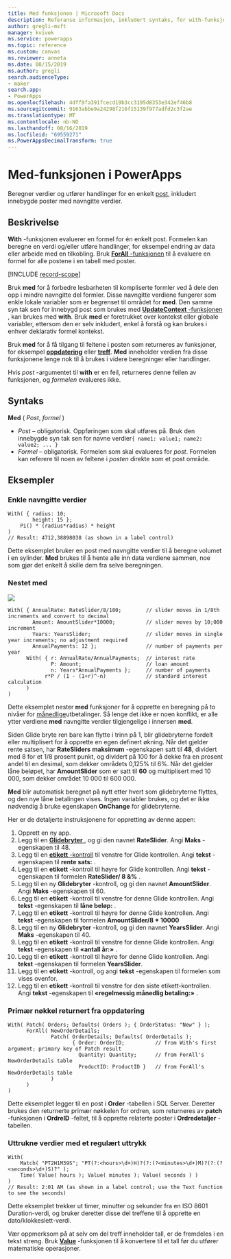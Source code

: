 ```yaml
---
title: Med funksjonen | Microsoft Docs
description: Referanse informasjon, inkludert syntaks, for with-funksjonen i PowerApps
author: gregli-msft
manager: kvivek
ms.service: powerapps
ms.topic: reference
ms.custom: canvas
ms.reviewer: anneta
ms.date: 08/15/2019
ms.author: gregli
search.audienceType:
- maker
search.app:
- PowerApps
ms.openlocfilehash: 4dff9fa391fcecd19b3cc3195d8353e342ef46b8
ms.sourcegitcommit: 9163abbe9a24298f216f15139f977adfd2c3f2ae
ms.translationtype: MT
ms.contentlocale: nb-NO
ms.lasthandoff: 08/16/2019
ms.locfileid: "69559271"
ms.PowerAppsDecimalTransform: true
---
```

# <a name="with-function-in-powerapps"></a>Med-funksjonen i PowerApps
Beregner verdier og utfører handlinger for en enkelt [post](../working-with-tables.md#records), inkludert innebygde poster med navngitte verdier.

## <a name="description"></a>Beskrivelse

**With** -funksjonen evaluerer en formel for én enkelt post.  Formelen kan beregne en verdi og/eller utføre handlinger, for eksempel endring av data eller arbeide med en tilkobling.  Bruk [ **ForAll** -funksjonen](function-with.md) til å evaluere en formel for alle postene i en tabell med poster.

[!INCLUDE [record-scope](../../../includes/record-scope.md)]

Bruk **med** for å forbedre lesbarheten til kompliserte formler ved å dele den opp i mindre navngitte del formler.  Disse navngitte verdiene fungerer som enkle lokale variabler som er begrenset til området for **med**.  Den samme syn tak sen for innebygd post som brukes med [ **UpdateContext** -funksjonen](function-updatecontext.md) , kan brukes med **with**.  Bruk **med** er foretrukket over kontekst eller globale variabler, ettersom den er selv inkludert, enkel å forstå og kan brukes i enhver deklarativ formel kontekst.  

Bruk **med** for å få tilgang til feltene i posten som returneres av funksjoner, for eksempel [**oppdatering**](function-patch.md) eller [**treff**](function-ismatch.md).  **Med** inneholder verdien fra disse funksjonene lenge nok til å brukes i videre beregninger eller handlinger.  

Hvis *post* -argumentet til **with** er en feil, returneres denne feilen av funksjonen, og *formelen* evalueres ikke.

## <a name="syntax"></a>Syntaks
**Med** ( *Post*, *formel* )

* *Post* – obligatorisk. Oppføringen som skal utføres på.  Bruk den innebygde syn tak sen for navne verdier`{ name1: value1; name2: value2; ... }`
* *Formel* – obligatorisk.  Formelen som skal evalueres for *post*.  Formelen kan referere til noen av feltene i *posten* direkte som et post område.

## <a name="examples"></a>Eksempler

### <a name="simple-named-values"></a>Enkle navngitte verdier

```powerapps-comma
With( { radius: 10; 
        height: 15 };
    Pi() * (radius*radius) * height
)
// Result: 4712,38898038 (as shown in a label control)
```

Dette eksemplet bruker en post med navngitte verdier til å beregne volumet i en sylinder.  **Med** brukes til å hente alle inn data verdiene sammen, noe som gjør det enkelt å skille dem fra selve beregningen.  

### <a name="nested-with"></a>Nestet med

![](media/function-with/interest-calculator.gif)

```powerapps-comma
With( { AnnualRate: RateSlider/8/100;        // slider moves in 1/8th increments and convert to decimal
        Amount: AmountSlider*10000;          // slider moves by 10;000 increment
        Years: YearsSlider;                  // slider moves in single year increments; no adjustment required
        AnnualPayments: 12 };                // number of payments per year
      With( { r: AnnualRate/AnnualPayments;  // interest rate
              P: Amount;                     // loan amount
              n: Years*AnnualPayments };     // number of payments
            r*P / (1 - (1+r)^-n)             // standard interest calculation
      )
)  
```

Dette eksemplet nester **med** funksjoner for å opprette en beregning på to nivåer for [månedlige](https://en.wikipedia.org/wiki/Mortgage_calculator#Monthly_payment_formula)utbetalinger.  Så lenge det ikke er noen konflikt, er alle ytter verdiene **med** navngitte verdier tilgjengelige i innersen **med**.

Siden Glide bryte ren bare kan flytte i trinn på 1, blir glidebryterne fordelt eller multiplisert for å opprette en egen definert økning.  Når det gjelder rente satsen, har **RateSliders** **maksimum** -egenskapen satt til **48**, dividert med 8 for et 1/8 prosent punkt, og dividert på 100 for å dekke fra en prosent andel til en desimal, som dekker områdets 0,125% til 6%.  Når det gjelder låne beløpet, har **AmountSlider** som er satt til **60** og multiplisert med 10 000, som dekker området 10 000 til 600 000.

**Med** blir automatisk beregnet på nytt etter hvert som glidebryterne flyttes, og den nye låne betalingen vises.  Ingen variabler brukes, og det er ikke nødvendig å bruke egenskapen **OnChange** for glidebryterne.

Her er de detaljerte instruksjonene for oppretting av denne appen:
1. Opprett en ny app.
2. Legg til en [ **Glidebryter** ](../controls/control-slider.md) , og gi den navnet **RateSlider**.  Angi **Maks** -egenskapen til 48.
3. Legg til en [ **etikett** -kontroll](../controls/control-text-box.md) til venstre for Glide kontrollen.  Angi **tekst** -egenskapen til **rente sats:** .
3. Legg til en **etikett** -kontroll til høyre for Glide kontrollen.  Angi **tekst** -egenskapen til formelen **RateSlider/&nbsp;8 &%** .
3. Legg til en ny **Glidebryter** -kontroll, og gi den navnet **AmountSlider**.  Angi **Maks** -egenskapen til 60.
3. Legg til en **etikett** -kontroll til venstre for denne Glide kontrollen.  Angi **tekst** -egenskapen til **låne beløp:** . 
3. Legg til en **etikett** -kontroll til høyre for denne Glide kontrollen.  Angi **tekst** -egenskapen til formelen **AmountSlider/8 * 10000**
4. Legg til en ny **Glidebryter** -kontroll, og gi den navnet **YearsSlider**.  Angi **Maks** -egenskapen til 40.
3. Legg til en **etikett** -kontroll til venstre for denne Glide kontrollen.  Angi **tekst** -egenskapen til **«antall år:»** . 
3. Legg til en **etikett** -kontroll til høyre for denne Glide kontrollen.  Angi **tekst** -egenskapen til formelen **YearsSlider**.
5. Legg til en **etikett** -kontroll, og angi **tekst** -egenskapen til formelen som vises ovenfor.
3. Legg til en **etikett** -kontroll til venstre for den siste etikett-kontrollen.  Angi **tekst** -egenskapen til **«regelmessig månedlig betaling:»** .  

### <a name="primary-key-returned-from-patch"></a>Primær nøkkel returnert fra oppdatering

```powerapps-comma
With( Patch( Orders; Defaults( Orders ); { OrderStatus: "New" } );
      ForAll( NewOrderDetails; 
              Patch( OrderDetails; Defaults( OrderDetails ); 
                     { Order: OrderID;          // from With's first argument; primary key of Patch result
                       Quantity: Quantity;      // from ForAll's NewOrderDetails table
                       ProductID: ProductID }   // from ForAll's NewOrderDetails table
              )
      )
)
```

Dette eksemplet legger til en post i **Order** -tabellen i SQL Server.  Deretter brukes den returnerte primær nøkkelen for ordren, som returneres av **patch** -funksjonen i **OrdreID** -feltet, til å opprette relaterte poster i **Ordredetaljer** -tabellen.  

### <a name="extracted-values-with-a-regular-expression"></a>Uttrukne verdier med et regulært uttrykk

```powerapps-comma
With( 
    Match( "PT2H1M39S"; "PT(?:<hours>\d+)H)?(?:(?<minutes>\d+)M)?(?:(?<seconds>\d+)S)?" );
    Time( Value( hours ); Value( minutes ); Value( seconds ) )
)
// Result: 2:01 AM (as shown in a label control; use the Text function to see the seconds)
```

Dette eksemplet trekker ut timer, minutter og sekunder fra en ISO 8601 Duration-verdi, og bruker deretter disse del treffene til å opprette en dato/klokkeslett-verdi. 

Vær oppmerksom på at selv om del treff inneholder tall, er de fremdeles i en tekst streng.  Bruk [**Value**](function-value.md) -funksjonen til å konvertere til et tall før du utfører matematiske operasjoner.  

